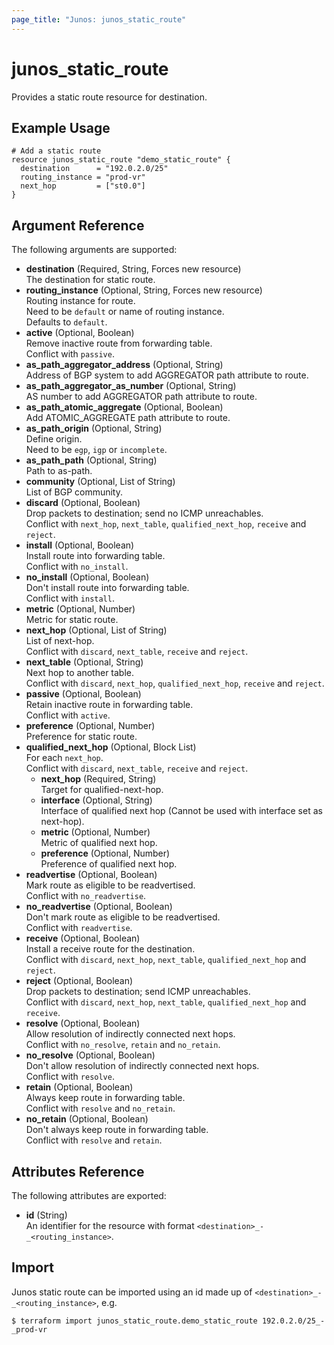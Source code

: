 ```yaml
---
page_title: "Junos: junos_static_route"
---
```


# junos_static_route

Provides a static route resource for destination.

## Example Usage

```hcl
# Add a static route
resource junos_static_route "demo_static_route" {
  destination      = "192.0.2.0/25"
  routing_instance = "prod-vr"
  next_hop         = ["st0.0"]
}
```

## Argument Reference

The following arguments are supported:

- **destination** (Required, String, Forces new resource)  
  The destination for static route.
- **routing_instance** (Optional, String, Forces new resource)  
  Routing instance for route.  
  Need to be `default` or name of routing instance.  
  Defaults to `default`.
- **active** (Optional, Boolean)  
  Remove inactive route from forwarding table.  
  Conflict with `passive`.
- **as_path_aggregator_address** (Optional, String)  
  Address of BGP system to add AGGREGATOR path attribute to route.
- **as_path_aggregator_as_number** (Optional, String)  
  AS number to add AGGREGATOR path attribute to route.
- **as_path_atomic_aggregate** (Optional, Boolean)  
  Add ATOMIC_AGGREGATE path attribute to route.
- **as_path_origin** (Optional, String)  
  Define origin.  
  Need to be `egp`, `igp` or `incomplete`.
- **as_path_path** (Optional, String)  
  Path to as-path.
- **community** (Optional, List of String)  
  List of BGP community.
- **discard** (Optional, Boolean)  
  Drop packets to destination; send no ICMP unreachables.  
  Conflict with `next_hop`, `next_table`, `qualified_next_hop`, `receive` and `reject`.
- **install** (Optional, Boolean)  
  Install route into forwarding table.  
  Conflict with `no_install`.
- **no_install** (Optional, Boolean)  
  Don't install route into forwarding table.  
  Conflict with `install`.
- **metric** (Optional, Number)  
  Metric for static route.
- **next_hop** (Optional, List of String)  
  List of next-hop.  
  Conflict with `discard`, `next_table`, `receive` and `reject`.
- **next_table** (Optional, String)  
  Next hop to another table.  
  Conflict with `discard`, `next_hop`, `qualified_next_hop`, `receive` and `reject`.
- **passive** (Optional, Boolean)  
  Retain inactive route in forwarding table.  
  Conflict with `active`.
- **preference** (Optional, Number)  
  Preference for static route.
- **qualified_next_hop** (Optional, Block List)  
  For each `next_hop`.  
  Conflict with `discard`, `next_table`, `receive` and `reject`.
  - **next_hop** (Required, String)  
    Target for qualified-next-hop.
  - **interface** (Optional, String)  
    Interface of qualified next hop (Cannot be used with interface set as next-hop).
  - **metric** (Optional, Number)  
    Metric of qualified next hop.
  - **preference** (Optional, Number)  
    Preference of qualified next hop.
- **readvertise** (Optional, Boolean)  
  Mark route as eligible to be readvertised.  
  Conflict with `no_readvertise`.
- **no_readvertise** (Optional, Boolean)  
  Don't mark route as eligible to be readvertised.  
  Conflict with `readvertise`.
- **receive** (Optional, Boolean)  
  Install a receive route for the destination.  
  Conflict with `discard`, `next_hop`, `next_table`, `qualified_next_hop` and `reject`.
- **reject** (Optional, Boolean)  
  Drop packets to destination; send ICMP unreachables.  
  Conflict with `discard`, `next_hop`, `next_table`, `qualified_next_hop` and `receive`.
- **resolve** (Optional, Boolean)  
  Allow resolution of indirectly connected next hops.  
  Conflict with `no_resolve`, `retain` and `no_retain`.
- **no_resolve** (Optional, Boolean)  
  Don't allow resolution of indirectly connected next hops.  
  Conflict with `resolve`.
- **retain** (Optional, Boolean)  
  Always keep route in forwarding table.  
  Conflict with `resolve` and `no_retain`.
- **no_retain** (Optional, Boolean)  
  Don't always keep route in forwarding table.  
  Conflict with `resolve` and `retain`.

## Attributes Reference

The following attributes are exported:

- **id** (String)  
  An identifier for the resource with format `<destination>_-_<routing_instance>`.

## Import

Junos static route can be imported using an id made up of `<destination>_-_<routing_instance>`, e.g.

```shell
$ terraform import junos_static_route.demo_static_route 192.0.2.0/25_-_prod-vr
```

